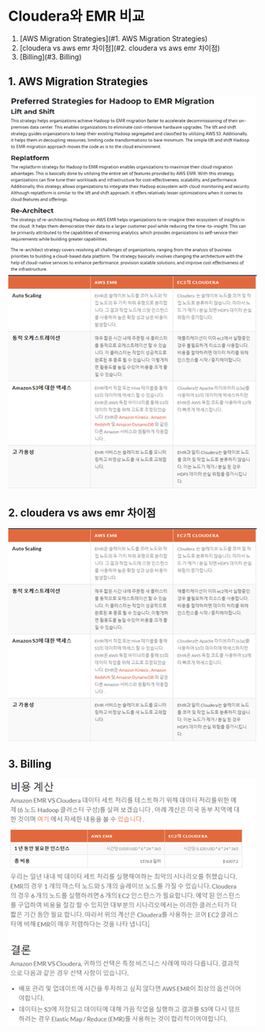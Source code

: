 # Cloudera와 EMR 비교

1. [AWS Migration Strategies](#1. AWS Migration Strategies)
2. [cloudera vs aws emr 차이점](#2. cloudera vs aws emr 차이점)
3. [Billing](#3. Billing)

## 1. AWS Migration Strategies

<img src="images/strategies.png" alt="strategies" style="zoom:150%;" />![difference](images/difference.png)

## 2. cloudera vs aws emr 차이점

<img src="images/difference.png" alt="difference" style="zoom:200%;" />

## 3. Billing

<img src="images/billing.png" alt="billing" style="zoom:200%;" />